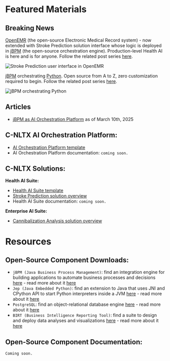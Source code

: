 # Featured Materials

## Breaking News

[OpenEMR](https://www.open-emr.org/) (the open-source Electronic Medical Record system) - now extended with Stroke Prediction solution interface whose logic is deployed in [jBPM](https://www.jbpm.org/) (the open-source orchestration engine). Production-level Health AI is here and is for anyone. Follow the related post series [here](https://www.linkedin.com/posts/lukyanchikov_openemr-jbpm-healthai-activity-7284482601745022979-re9f?utm_source=share&utm_medium=member_desktop).

![Stroke Prediction user interface in OpenEMR](Stroke.png)

[jBPM](https://www.jbpm.org/) orchestrating [Python](https://pypi.org/project/jep/3.3.3/). Open source from A to Z, zero customization required to begin. Follow the related post series [here](https://www.linkedin.com/posts/lukyanchikov_jbpm-httpswwwjbpmorg-orchestrating-activity-7246441443475472386-7ceC?utm_source=share&utm_medium=member_desktop).

![jBPM orchestrating Python](Cannibalization.png)

## Articles

- [jBPM as AI Orchestration Platform](https://www.linkedin.com/pulse/jbpm-ai-orchestration-platform-sergey-lukyanchikov-o4oie/) as of March 10th, 2025

## C-NLTX AI Orchestration Platform:

- [AI Orchestration Platform template](/Programs/jBPM/project)
- AI Orchestration Platform documentation: `coming soon.`

## C-NLTX Solutions:

**Health AI Suite:**

- [Health AI Suite template](/Programs/OpenEMR)
- [Stroke Prediction solution overview](Convergent_Analytics_Stroke_Prediction_250228_v06.pdf)
- Health AI Suite documentation: `coming soon.`

**Enterprise AI Suite:**

- [Cannibalization Analysis solution overview](Convergent_Analytics_Cannibalization_Analysis_250119_v01.pdf)

# Resources

## Open-Source Component Downloads:

- `jBPM (Java Business Process Management)`: find an integration engine for building applications to automate business processes and decisions [here](https://github.com/kiegroup/jbpm) - read more about it [here](https://www.jbpm.org/)
- `Jep (Java Embedded Python)`: find an extension to Java that uses JNI and CPython API to start Python interpreters inside a JVM [here](https://github.com/ninia/jep) - read more about it [here](https://ninia.github.io/jep/)
- `PostgreSQL`: find an object-relational database engine [here](https://github.com/postgres/postgres) - read more about it [here](https://www.postgresql.org/)
- `BIRT (Business Intelligence Reporting Tool)`: find a suite to design and deploy data analyses and visualizations [here](https://github.com/eclipse-birt/birt) - read more about it [here](https://eclipse-birt.github.io/birt-website/)

## Open-Source Component Documentation:

`Coming soon.`